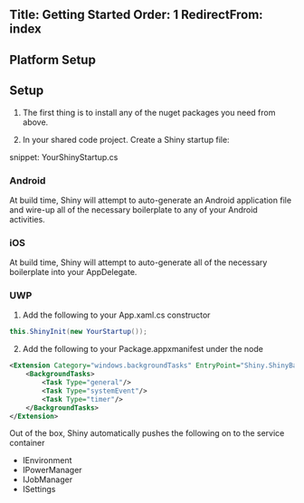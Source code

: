 Title: Getting Started
Order: 1
RedirectFrom: index
---

## Platform Setup


 


## Setup

1. The first thing is to install any of the nuget packages you need from above.  

2. In your shared code project.  Create a Shiny startup file:

snippet: YourShinyStartup.cs

### Android
At build time, Shiny will attempt to auto-generate an Android application file and wire-up all of the necessary boilerplate to any of your Android activities. 


### iOS

At build time, Shiny will attempt to auto-generate all of the necessary boilerplate into your AppDelegate. 


### UWP

1. Add the following to your App.xaml.cs constructor

```csharp
this.ShinyInit(new YourStartup());
```

2. Add the following to your Package.appxmanifest under the <Application><Extensions> node

```xml
<Extension Category="windows.backgroundTasks" EntryPoint="Shiny.ShinyBackgroundTask">
    <BackgroundTasks>
        <Task Type="general"/>
        <Task Type="systemEvent"/>
        <Task Type="timer"/>
    </BackgroundTasks>
</Extension>
```


Out of the box, Shiny automatically pushes the following on to the service container

* IEnvironment
* IPowerManager
* IJobManager
* ISettings
